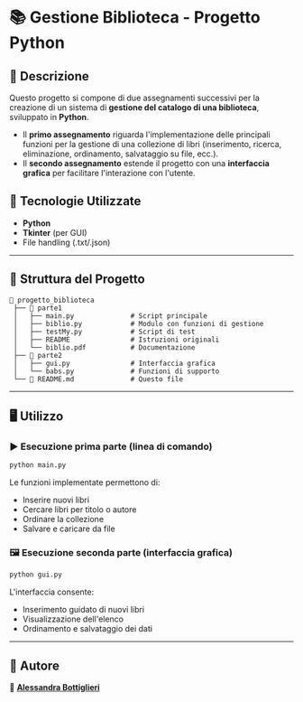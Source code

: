 # 📚 Gestione Biblioteca - Progetto Python

## 📖 Descrizione
Questo progetto si compone di due assegnamenti successivi per la creazione di un sistema di **gestione del catalogo di una biblioteca**, sviluppato in **Python**. 

- Il **primo assegnamento** riguarda l'implementazione delle principali funzioni per la gestione di una collezione di libri (inserimento, ricerca, eliminazione, ordinamento, salvataggio su file, ecc.).
- Il **secondo assegnamento** estende il progetto con una **interfaccia grafica** per facilitare l'interazione con l'utente.

## 🚀 Tecnologie Utilizzate
- **Python**
- **Tkinter** (per GUI)
- File handling (.txt/.json)

---

## 📂 Struttura del Progetto
```
📁 progetto_biblioteca
 ├── 📁 parte1
 │   ├── main.py              # Script principale
 │   ├── biblio.py            # Modulo con funzioni di gestione
 │   ├── testMy.py            # Script di test
 │   ├── README               # Istruzioni originali
 │   └── biblio.pdf           # Documentazione
 ├── 📁 parte2
 │   ├── gui.py               # Interfaccia grafica
 │   └── babs.py              # Funzioni di supporto
 └── 📄 README.md              # Questo file
```

---

## 🖥️ Utilizzo
### ▶️ Esecuzione prima parte (linea di comando)
```bash
python main.py
```

Le funzioni implementate permettono di:
- Inserire nuovi libri
- Cercare libri per titolo o autore
- Ordinare la collezione
- Salvare e caricare da file

### 🖼️ Esecuzione seconda parte (interfaccia grafica)
```bash
python gui.py
```

L'interfaccia consente:
- Inserimento guidato di nuovi libri
- Visualizzazione dell'elenco
- Ordinamento e salvataggio dei dati

---

## 📝 Autore
👤 **[Alessandra Bottiglieri](https://www.linkedin.com/in/alessandra-bottiglieri-2a6916177)**

